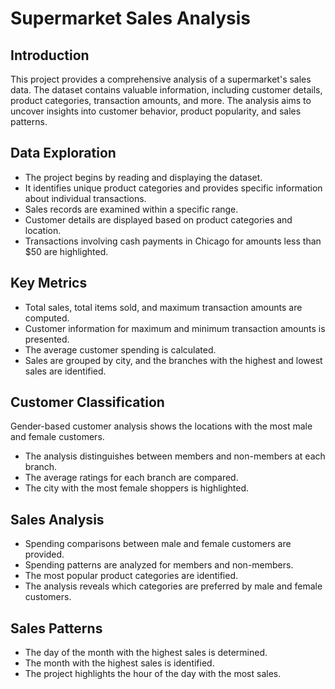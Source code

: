 # Supermarket Sales Analysis
## Introduction
This project provides a comprehensive analysis of a supermarket's sales data. The dataset contains valuable information, including customer details, product categories, transaction amounts, and more. The analysis aims to uncover insights into customer behavior, product popularity, and sales patterns.

## Data Exploration
* The project begins by reading and displaying the dataset.
* It identifies unique product categories and provides specific information about individual transactions.
* Sales records are examined within a specific range.
* Customer details are displayed based on product categories and location.
* Transactions involving cash payments in Chicago for amounts less than $50 are highlighted.

## Key Metrics
* Total sales, total items sold, and maximum transaction amounts are computed.
* Customer information for maximum and minimum transaction amounts is presented.
* The average customer spending is calculated.
* Sales are grouped by city, and the branches with the highest and lowest sales are identified.

## Customer Classification
Gender-based customer analysis shows the locations with the most male and female customers.
* The analysis distinguishes between members and non-members at each branch.
* The average ratings for each branch are compared.
* The city with the most female shoppers is highlighted.
  
## Sales Analysis
* Spending comparisons between male and female customers are provided.
* Spending patterns are analyzed for members and non-members.
* The most popular product categories are identified.
* The analysis reveals which categories are preferred by male and female customers.
  
## Sales Patterns
* The day of the month with the highest sales is determined.
* The month with the highest sales is identified.
* The project highlights the hour of the day with the most sales.
